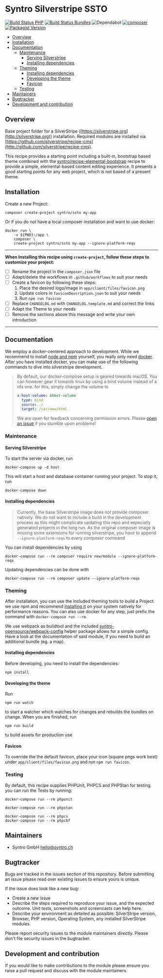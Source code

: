 # Syntro Silverstripe SSTO

[![Build Status PHP](https://img.shields.io/github/workflow/status/syntro-opensource/silverstripe-ssto/Test%20Silverstripe/master?label=Silverstripe%20Tests&logo=github)](https://github.com/syntro-opensource/silverstripe-ssto/actions?query=branch%3Amaster)
[![Build Status Bundles](https://img.shields.io/github/workflow/status/syntro-opensource/silverstripe-ssto/Test%20Theme%20Build/master?label=Buildable%20bundles&logo=github)](https://github.com/syntro-opensource/silverstripe-ssto/actions?query=branch%3Amaster)
![Dependabot](https://img.shields.io/badge/dependabot-active-brightgreen?logo=dependabot)
[![composer](https://img.shields.io/packagist/dt/syntro/ssto?color=success&logo=composer)](https://packagist.org/packages/syntro/ssto)
[![Packagist Version](https://img.shields.io/packagist/v/syntro/ssto?label=stable&logo=composer)](https://packagist.org/packages/syntro/ssto)

<!-- TOC depthFrom:2 depthTo:6 withLinks:1 updateOnSave:1 orderedList:0 -->

- [Overview](#overview)
- [Installation](#installation)
- [Documentation](#documentation)
	- [Maintenance](#maintenance)
		- [Serving Silverstripe](#serving-silverstripe)
		- [Installing dependencies](#installing-dependencies)
	- [Theming](#theming)
		- [Installing dependencies](#installing-dependencies)
		- [Developing the theme](#developing-the-theme)
		- [Favicon](#favicon)
	- [Testing](#testing)
- [Maintainers](#maintainers)
- [Bugtracker](#bugtracker)
- [Development and contribution](#development-and-contribution)

<!-- /TOC -->

## Overview

Base project folder for a SilverStripe ([https://silverstripe.org](http://silverstripe.org)) installation. Required modules are installed via [https://github.com/silverstripe/recipe-cms](http://github.com/silverstripe/recipe-cms).

This recipe provides a starting point including a built-in, bootstrap based theme
combined with the [syntro/recipe-elemental-bootstrap](https://github.com/syntro-opensource/recipe-elemental-bootstrap)
recipe to provide a simple, elemental-based content editing experience.
It presents a good starting points for any web project, which is not based of
a present theme.


## Installation
Create a new Project:
```
composer create-project syntro/ssto my-app
```
Or if you do not have a local composer installation and want to use docker:
```
docker run \
    -v ${PWD}:/app \
    composer \
    create-project syntro/ssto my-app --ignore-platform-reqs
```

---
**When Installing this recipe using `create-project`, follow these steps to customize your project:**

* [ ] Rename the project in the `composer.json` file
* [ ] Adapt/delete the workflows in `.github/workflows` to suit your needs
* [ ] Create a favicon by following these steps:
    1. Place the desired logo/image in `app/client/files/favicon.png`
    2. Update colors in `faviconDescription.json` to suit your needs
    3. Run `npm run favicon`
* [ ] Replace `CHANGELOG.md` with `CHANGELOG.template.md` and correct the links
* [ ] Adapt the Theme to your needs
* [ ] Remove the sections above this message and write your own introduction

---



## Documentation
We employ a docker-centered approach to development. While we recommend to
install [node and npm](https://nodejs.org/en/download/package-manager/)
yourself, you really only need [docker](https://docs.docker.com/get-docker/). After you have installed docker, you can make use of the
following commands to dive into silverstripe development.

> By default, our docker-compose setup is geared towards macOS. You can however
> gear it towards linux by using a bind volume instead of a nfs one.
> for this, simply change the volume to
> ```yaml
> x-host-volume: &host-volume
>   type: bind
>   source: ./
>   target: /var/www/html
> ```
> We are open for feedback concerning permission errors. Please [open an issue](https://github.com/syntro-opensource/silverstripe-ssto/issues)
> if you stumble upon problems!

### Maintenance
#### Serving Silverstripe
To start the server via docker, run
```
docker-compose up -d host
```
This will start a host and database container running your project. To stop
it, run
```
docker-compose down
```

#### Installing dependencies

> Currently, the base Silverstripe image does not provide composer natively.
> We do not want to include a build in the development process as this might
> complicate updating this repo and especially generated projects in the long
> run. As the original composer image is missing some extensions for running
> silverstripe, you have to append `--ignore-platform-reqs` to every composer
> command

You can install dependencies by using
```
docker-compose run --rm composer require new/module --ignore-platform-reqs
```
Updating dependencies can be done with
```
docker-compose run --rm composer update --ignore-platform-reqs
```

### Theming
After installation, you can use the included theming tools to build
a Project. we use npm and recommend
[installing it](https://nodejs.org/en/download/package-manager/) on your system
natively for performance reasons. You can also use docker for any step,
just prefix the command with `docker-compose run --rm`.

We use webpack as buildtool and the included
[syntro-opensource/webpack-config](https://github.com/syntro-opensource/webpack-config)
helper package allows for a simple config. Have a look at the documentation
of said module, if you need to build an additional bundle (eg. a map).

#### Installing dependencies
Before developing, you need to install the dependencies:
```
npm install
```

#### Developing the theme
Run
```
npm run watch
```
to start a watcher which watches for changes and rebuilds the bundles on change.
When you are finished, run
```
npm run build
```
tu build assets for production use

#### Favicon
To override the the default favicon, place your icon (square pngs work best)
under `app/client/files/favicon.png` and run `npm run favicon`.


### Testing
By default, this recipe supplies PHPUnit, PHPCS and PHPStan for testing. you can
run the Tests by running:
```
docker-compose run --rm phpunit
```
```
docker-compose run --rm phpstan
```
```
docker-compose run --rm phpcs
docker-compose run --rm phpcbf
```

## Maintainers
 * Syntro GmbH <hello@syntro.ch>

## Bugtracker
Bugs are tracked in the issues section of this repository. Before submitting an issue please read over
existing issues to ensure yours is unique.

If the issue does look like a new bug:

 - Create a new issue
 - Describe the steps required to reproduce your issue, and the expected outcome. Unit tests, screenshots
 and screencasts can help here.
 - Describe your environment as detailed as possible: SilverStripe version, Browser, PHP version,
 Operating System, any installed SilverStripe modules.

Please report security issues to the module maintainers directly. Please don't file security issues in the bugtracker.

## Development and contribution
If you would like to make contributions to the module please ensure you raise a pull request and discuss with the module maintainers.
